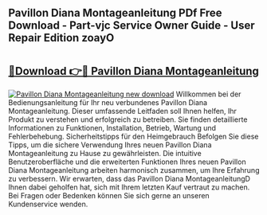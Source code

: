 ## Pavillon Diana Montageanleitung PDf Free Download - Part-vjc Service Owner Guide - User Repair Edition zoayO

# <h2><a href="http://df7nyrt.blite.top/?on=Pavillon+Diana+Montageanleitung">🔗Download 👉🔴 Pavillon Diana Montageanleitung</a></h2>

[![Pavillon Diana Montageanleitung new download](https://i.imgur.com/lujVjoI.png)](http://df7nyrt.blite.top/?on=Pavillon+Diana+Montageanleitung)
Willkommen bei der Bedienungsanleitung für Ihr neu verbundenes Pavillon Diana Montageanleitung. Dieser umfassende Leitfaden soll Ihnen helfen, Ihr Produkt zu verstehen und erfolgreich zu betreiben. Sie finden detaillierte Informationen zu Funktionen, Installation, Betrieb, Wartung und Fehlerbehebung. Sicherheitstipps für den Heimgebrauch Befolgen Sie diese Tipps, um die sichere Verwendung Ihres neuen Pavillon Diana Montageanleitung zu Hause zu gewährleisten. Die intuitive Benutzeroberfläche und die erweiterten Funktionen Ihres neuen Pavillon Diana Montageanleitung arbeiten harmonisch zusammen, um Ihre Erfahrung zu verbessern. Wir erwarten, dass das Pavillon Diana MontageanleitungD Ihnen dabei geholfen hat, sich mit Ihrem letzten Kauf vertraut zu machen. Bei Fragen oder Bedenken können Sie sich gerne an unseren Kundenservice wenden.
